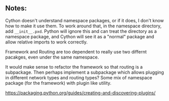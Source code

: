 ## Notes:
Cython doesn't understand namespace packages, or if it does, I don't know how to make it use them.  To work around that, in the namespace directory, add `__init__.pxd`.  Python will ignore this and can treat the directory as a namespace package, and Cython will see it as a "normal" package and allow relative imports to work correctly.


Framework and Routing are too dependent to really use two differnt pacakges, even under the same namespace.

It would make sense to refactor the framework so that routing is a subpackage.  Then perhaps implement a subpackage which allows plugging in different network types and routing types?  Some mix of namespace package (for the framework) with plugin like utility.

https://packaging.python.org/guides/creating-and-discovering-plugins/
